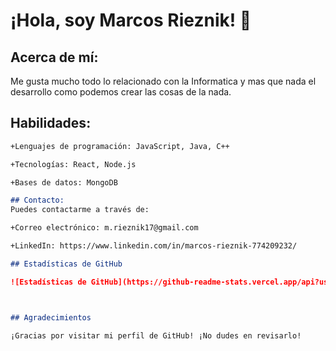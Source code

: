 # ¡Hola, soy Marcos Rieznik! 👋

## Acerca de mí:

Me gusta mucho todo lo relacionado con la Informatica y mas que nada el desarrollo como podemos crear las cosas de la nada.

## Habilidades:
```markdown
+Lenguajes de programación: JavaScript, Java, C++

+Tecnologías: React, Node.js

+Bases de datos: MongoDB

## Contacto:
Puedes contactarme a través de:

+Correo electrónico: m.rieznik17@gmail.com

+LinkedIn: https://www.linkedin.com/in/marcos-rieznik-774209232/

## Estadísticas de GitHub

![Estadísticas de GitHub](https://github-readme-stats.vercel.app/api?username=MRieznik&show_icons=true&count_private=true&hide=prs,issues&theme=radical)



## Agradecimientos

¡Gracias por visitar mi perfil de GitHub! ¡No dudes en revisarlo!
